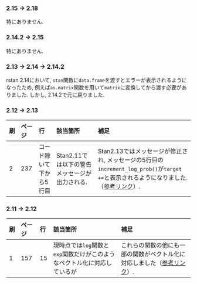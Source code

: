 ### 2.15 → 2.18
特にありません.

### 2.14.2 → 2.15
特にありません.

### 2.13 → 2.14 → 2.14.2
rstan 2.14において, `stan`関数に`data.frame`を渡すとエラーが表示されるようになったため, 例えば`as.matrix`関数を用いて`matrix`に変換してから渡す必要がありました. しかし, 2.14.2で元に戻りました.

### 2.12 → 2.13

| 刷 | ページ | 行 | 該当箇所 | 補足 |
|:-----------|:------------|:------------|:------------|:------------|
| 2 | 237 | コード除いて下から5行目 | Stan2.11では以下の警告メッセージが出力される. | Stan2.13ではメッセージが修正され, メッセージの5行目の`increment_log_prob()`が`target +=`と表示されるようになりました.（[参考リンク](https://github.com/stan-dev/stan/issues/2066)）. |

### 2.11 → 2.12

| 刷 | ページ | 行 | 該当箇所 | 補足 |
|:-----------|:------------|:------------|:------------|:------------|
| 1 | 157 | 15 | 現時点では`log`関数と`exp`関数だけがこのようなベクトル化に対応しているが | これらの関数の他にも一部の関数がベクトル化に対応しました（[参考リンク](https://github.com/stan-dev/math/issues/202)）. |

